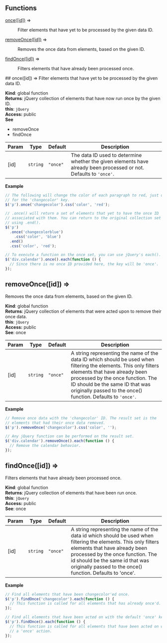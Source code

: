 ## Functions
<dl>
<dt><a href="#once">once([id])</a> ⇒</dt>
<dd><p>Filter elements that have yet to be processed by the given data ID.</p>
</dd>
<dt><a href="#removeOnce">removeOnce([id])</a> ⇒</dt>
<dd><p>Removes the once data from elements, based on the given ID.</p>
</dd>
<dt><a href="#findOnce">findOnce([id])</a> ⇒</dt>
<dd><p>Filters elements that have already been processed once.</p>
</dd>
</dl>
<a name="once"></a>
## once([id]) ⇒
Filter elements that have yet to be processed by the given data ID.

**Kind**: global function  
**Returns**: jQuery collection of elements that have now run once by
  the given ID.  
**this**: <code>jQuery</code>  
**Access:** public  
**See**

- removeOnce
- findOnce


| Param | Type | Default | Description |
| --- | --- | --- | --- |
| [id] | <code>string</code> | <code>&quot;once&quot;</code> | The data ID used to determine whether the given elements have already   been processed or not. Defaults to `'once'`. |

**Example**  
``` javascript
// The following will change the color of each paragraph to red, just once
// for the 'changecolor' key.
$('p').once('changecolor').css('color', 'red');

// .once() will return a set of elements that yet to have the once ID
// associated with them. You can return to the original collection set by
// using .end().
$('p')
  .once('changecolorblue')
    .css('color', 'blue')
  .end()
  .css('color', 'red');

// To execute a function on the once set, you can use jQuery's each().
$('div.calendar').once().each(function () {
  // Since there is no once ID provided here, the key will be 'once'.
});
```
<a name="removeOnce"></a>
## removeOnce([id]) ⇒
Removes the once data from elements, based on the given ID.

**Kind**: global function  
**Returns**: jQuery collection of elements that were acted upon to remove their
   once data.  
**this**: <code>jQuery</code>  
**Access:** public  
**See**: once  

| Param | Type | Default | Description |
| --- | --- | --- | --- |
| [id] | <code>string</code> | <code>&quot;once&quot;</code> | A string representing the name of the data ID which should be used when   filtering the elements. This only filters elements that have already been   processed by the once function. The ID should be the same ID that was   originally passed to the once() function. Defaults to `'once'`. |

**Example**  
``` javascript
// Remove once data with the 'changecolor' ID. The result set is the
// elements that had their once data removed.
$('p').removeOnce('changecolor').css('color', '');

// Any jQuery function can be performed on the result set.
$('div.calendar').removeOnce().each(function () {
  // Remove the calendar behavior.
});
```
<a name="findOnce"></a>
## findOnce([id]) ⇒
Filters elements that have already been processed once.

**Kind**: global function  
**Returns**: jQuery collection of elements that have been run once.  
**this**: <code>jQuery</code>  
**Access:** public  
**See**: once  

| Param | Type | Default | Description |
| --- | --- | --- | --- |
| [id] | <code>string</code> | <code>&quot;once&quot;</code> | A string representing the name of the data id which should be used when   filtering the elements. This only filters elements that have already   been processed by the once function. The id should be the same id that   was originally passed to the once() function. Defaults to 'once'. |

**Example**  
``` javascript
// Find all elements that have been changecolor'ed once.
$('p').findOnce('changecolor').each(function () {
  // This function is called for all elements that has already once'd.
});

// Find all elements that have been acted on with the default 'once' key.
$('p').findOnce().each(function () {
  // This function is called for all elements that have been acted on with
  // a 'once' action.
});
```
